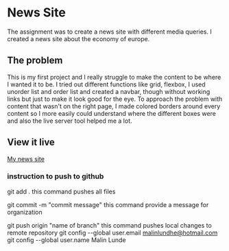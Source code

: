 # News Site

The assignment was to create a news site with different media queries. 
I created a news site about the economy of europe.

## The problem

This is my first project and I really struggle to make the content to be where I wanted it to be. I tried out different functions like grid, flexbox, I used unorder list and order list and created a navbar, though without working links but just to make it look good for the eye. To approach the problem with content that wasn't on the right page, I made colored borders around every content so I more easily could understand where the different boxes were and also the live server tool helped me a lot. 

## View it live
[My news site](https://news-site-malin-lunde.netlify.app)

### instruction to push to github 
git add .   this command pushes all files

git commit -m "commit message"
this command provide a message for organization

git push origin "name of branch"
this command pushes local changes to remote repository
  git config --global user.email malinlundhe@hotmail.com
  git config --global user.name Malin Lunde
